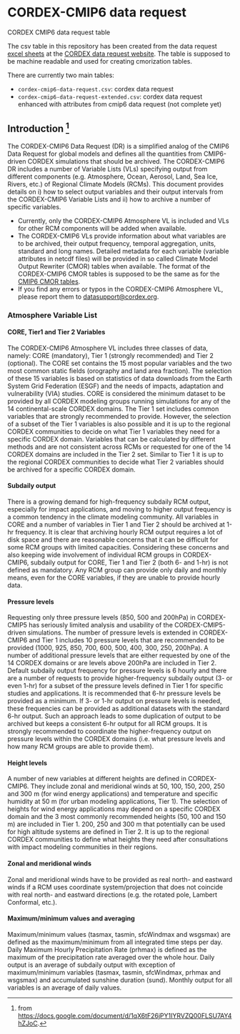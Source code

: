 # CORDEX-CMIP6 data request

CORDEX CMIP6 data request table

The csv table in this repository has been created from the data request [excel sheets](https://cordex.org/wp-content/uploads/2022/03/CORDEX_CMIP6_Atmosphere_Variable_List.xlsx) at the [CORDEX data request website](https://cordex.org/experiment-guidelines/cordex-cmip6/data-request/). The table is supposed to be machine readable and used for creating cmorization tables.

There are currently two main tables:

* `cordex-cmip6-data-request.csv`: cordex data request
* `cordex-cmip6-data-request-extended.csv`: cordex data request enhanced with attributes from cmip6 data request (not complete yet)

## Introduction [^1]

[^1]: from https://docs.google.com/document/d/1qX6tF26jPY1IYRVZQ00FLSU7AY4hZJoC.

The CORDEX-CMIP6 Data Request (DR) is a simplified analog of the CMIP6 Data Request for global models and defines all the quantities from CMIP6-driven CORDEX simulations that should be archived. The CORDEX-CMIP6 DR includes a number of Variable Lists (VLs) specifying output from different components (e.g. Atmosphere, Ocean, Aerosol, Land, Sea Ice, Rivers, etc.) of Regional Climate Models (RCMs). This document provides details on i) how to select output variables and their output intervals from the CORDEX-CMIP6 Variable Lists and ii) how to archive a number of specific variables.

* Currently, only the CORDEX-CMIP6 Atmosphere VL is included and VLs for other RCM components will be added when available.
* The CORDEX-CMIP6 VLs provide information about what variables are to be archived, their output frequency, temporal aggregation, units, standard and long names. Detailed metadata for each variable (variable attributes in netcdf files) will be provided in so called Climate Model Output Rewriter (CMOR) tables when available. The format of the CORDEX-CMIP6 CMOR tables is supposed to be the same as for the [CMIP6 CMOR tables](https://github.com/PCMDI/cmip6-cmor-tables).
* If you find any errors or typos in the CORDEX-CMIP6 Atmosphere VL, please report them to datasupport@cordex.org.

### Atmosphere Variable List
#### CORE, Tier1 and Tier 2 Variables

The CORDEX-CMIP6 Atmosphere VL includes three classes of data, namely: CORE (mandatory), Tier 1 (strongly recommended) and Tier 2 (optional). The CORE set contains the 15 most popular variables and the two most common static fields (orography and land area fraction). The selection of these 15 variables is based on statistics of data downloads from the Earth System Grid Federation (ESGF) and the needs of impacts, adaptation and vulnerability (VIA) studies. CORE is considered the minimum dataset to be provided by all CORDEX modeling groups running simulations for any of the 14 continental-scale CORDEX domains. The Tier 1 set includes common variables that are strongly recommended to provide. However, the selection of a subset of the Tier 1 variables is also possible and it is up to the regional CORDEX communities to decide on what Tier 1 variables they need for a specific CORDEX domain. Variables that can be calculated by different methods and are not consistent across RCMs or requested for one of the 14 CORDEX domains are included in the Tier 2 set. Similar to Tier 1 it is up to the regional CORDEX communities to decide what Tier 2 variables should be archived for a specific CORDEX domain.

#### Subdaily output
There is a growing demand for high-frequency subdaily RCM output, especially for impact applications, and moving to higher output frequency is a common tendency in the climate modeling community. All variables in CORE and a number of variables in Tier 1 and Tier 2 should be archived at 1-hr frequency. It is clear that archiving hourly RCM output requires a lot of disk space and there are reasonable concerns that it can be difficult for some RCM groups with limited capacities. Considering these concerns and also keeping wide involvement of individual RCM groups in CORDEX-CMIP6, subdaily output for CORE, Tier 1 and Tier 2 (both 6- and 1-hr) is not defined as mandatory. Any RCM group can provide only daily and monthly means, even for the CORE variables, if they are unable to provide hourly data.

#### Pressure levels
Requesting only three pressure levels (850, 500 and 200hPa) in CORDEX-CMIP5 has seriously limited analysis and usability of the CORDEX-CMIP5-driven simulations. The number of pressure levels is extended in CORDEX-CMIP6 and Tier 1 includes 10 pressure levels that are recommended to be provided (1000, 925, 850, 700, 600, 500, 400, 300, 250, 200hPa). A number of additional pressure levels that are either requested by one of the 14 CORDEX domains or are levels above 200hPa are included in Tier 2.
Default subdaily output frequency for pressure levels is 6 hourly and there are a number of requests to provide higher-frequency subdaily output (3- or even 1-hr) for a subset of the pressure levels defined in Tier 1 for specific studies and applications.
It is recommended that 6-hr pressure levels be provided as a minimum. If 3- or 1-hr output on pressure levels is needed, these frequencies can be provided as additional datasets with the standard 6-hr output. Such an approach leads to some duplication of output to be archived but keeps a consistent 6-hr output for all RCM groups. It is strongly recommended to coordinate the higher-frequency output on pressure levels within the CORDEX domains (i.e. what pressure levels and how many RCM groups are able to provide them).

#### Height levels
A number of new variables at different heights are defined in CORDEX-CMIP6. They include zonal and meridional winds at 50, 100, 150, 200, 250 and 300 m (for wind energy applications) and temperature and specific humidity at 50 m (for urban modeling applications, Tier 1). The selection of heights for wind energy applications may depend on a specific CORDEX domain and the 3 most commonly recommended heights (50, 100 and 150 m) are included in Tier 1. 200, 250 and 300 m that potentially can be used for high altitude systems are defined in Tier 2. It is up to the regional CORDEX communities to define what heights they need after consultations with impact modeling communities in their regions.

#### Zonal and meridional winds
Zonal and meridional winds have to be provided as real north- and eastward winds if a RCM uses coordinate system/projection that does not coincide with real north- and eastward directions (e.g. the rotated pole, Lambert Conformal, etc.).

#### Maximum/minimum values and averaging
Maximum/minimum values (tasmax, tasmin, sfcWindmax and wsgsmax) are defined as the maximum/minimum from all integrated time steps per day. Daily Maximum Hourly Precipitation Rate (prhmax) is defined as the maximum of the precipitation rate averaged over the whole hour. Daily output is an average of subdaily output with exception of maximum/minimum variables (tasmax, tasmin, sfcWindmax, prhmax and wsgsmax) and accumulated sunshine duration (sund). Monthly output for all variables is an average of daily values.
